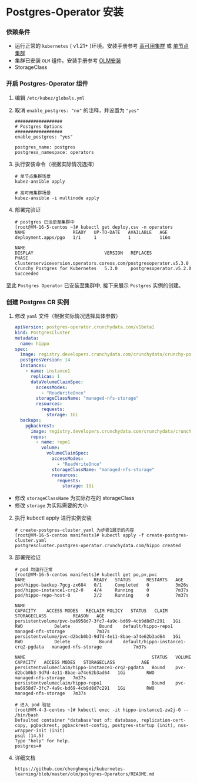 # Postgres-Operator 安装

### 依赖条件
- 运行正常的 `kubernetes` ( v1.21+ )环境。安装手册参考 [高可用集群](../install/multinode.md) 或 [单节点集群](../install/all-in-one.md)
- 集群已安装 `OLM` 组件。安装手册参考 [OLM安装](../paas/olm.md)
- StorageClass

### 开启 Postgres-Operator 组件
1. 编辑 `/etc/kubez/globals.yml`

2. 取消 `enable_postgres: "no"` 的注释，并设置为 `"yes"`
    ```shell
    ##################
    # Postgres Options
    ##################
    enable_postgres: "yes"

    postgres_name: postgres
    postgress_namespace: operators
    ```
3. 执行安装命令（根据实际情况选择）
    ```shell
    # 单节点集群场景
    kubez-ansible apply

    # 高可用集群场景
    kubez-ansible -i multinode apply
    ```
4. 部署完验证
    ```shell
    # postgres 已注册至集群中
    [root@VM-16-5-centos ~]# kubectl get deploy,csv -n operators
    NAME                  READY   UP-TO-DATE   AVAILABLE   AGE
    deployment.apps/pgo   1/1     1            1           116m

    NAME                                                                 DISPLAY                           VERSION   REPLACES                  PHASE
    clusterserviceversion.operators.coreos.com/postgresoperator.v5.3.0   Crunchy Postgres for Kubernetes   5.3.0     postgresoperator.v5.2.0   Succeeded
   ```

至此 `Postgres Operator` 已安装至集群中, 接下来展示 `Postgres` 实例的创建。

### 创建 Postgres CR 实例
1. 修改 `yaml` 文件（根据实际情况选择具体参数）
   ```yaml
   apiVersion: postgres-operator.crunchydata.com/v1beta1
   kind: PostgresCluster
   metadata:
     name: hippo
   spec:
     image: registry.developers.crunchydata.com/crunchydata/crunchy-postgres:ubi8-14.5-1
     postgresVersion: 14
     instances:
       - name: instance1
         replicas: 1
         dataVolumeClaimSpec:
           accessModes:
             - "ReadWriteOnce"
           storageClassName: "managed-nfs-storage"
           resources:
             requests:
               storage: 1Gi
     backups:
       pgbackrest:
         image: registry.developers.crunchydata.com/crunchydata/crunchy-pgbackrest:ubi8-2.40-1
         repos:
           - name: repo1
             volume:
               volumeClaimSpec:
                 accessModes:
                   - "ReadWriteOnce"
                 storageClassName: "managed-nfs-storage"
                 resources:
                   requests:
                     storage: 1Gi
   ```
- 修改 `storageClassName` 为实际存在的 storageClass
- 修改 `storage` 为实际需要的大小

2. 执行 kubectl apply 进行实例安装
   ```shell
   # create-postgres-cluster.yaml 为步骤1展示的内容
   [root@VM-16-5-centos manifests]# kubectl apply -f create-postgres-cluster.yaml
   postgrescluster.postgres-operator.crunchydata.com/hippo created
   ```

3. 部署完验证
   ```shell
   # pod 均运行正常
   [root@VM-16-5-centos manifests]# kubectl get po,pv,pvc
   NAME                          READY   STATUS      RESTARTS   AGE
   pod/hippo-backup-7gcg-zx684   0/1     Completed   0          3m26s
   pod/hippo-instance1-crq2-0    4/4     Running     0          7m37s
   pod/hippo-repo-host-0         2/2     Running     0          7m37s

   NAME                                                        CAPACITY    ACCESS MODES   RECLAIM POLICY   STATUS   CLAIM                                 STORAGECLASS          REASON   AGE
   persistentvolume/pvc-ba6958d7-3fc7-4a9c-bd69-4cb9d8d7c291   1Gi        RWO            Delete           Bound    default/hippo-repo1                   managed-nfs-storage            7m37s
   persistentvolume/pvc-d2bcb0b3-9d7d-4e11-8bae-a74e62b3ad64   1Gi        RWO            Delete           Bound    default/hippo-instance1-crq2-pgdata   managed-nfs-storage            7m37s

   NAME                                                STATUS   VOLUME                                     CAPACITY   ACCESS MODES   STORAGECLASS          AGE
   persistentvolumeclaim/hippo-instance1-crq2-pgdata   Bound    pvc-d2bcb0b3-9d7d-4e11-8bae-a74e62b3ad64   1Gi        RWO            managed-nfs-storage   7m37s
   persistentvolumeclaim/hippo-repo1                   Bound    pvc-ba6958d7-3fc7-4a9c-bd69-4cb9d8d7c291   1Gi        RWO            managed-nfs-storage   7m37s

   # 进入 pod 验证
   [root@VM-4-3-centos ~]# kubectl exec -it hippo-instance1-zw2j-0 -- /bin/bash
   Defaulted container "database"out of: database, replication-cert-copy, pgbackrest, pgbackrest-config, postgres-startup (init), nss-wrapper-init (init)
   psql (14.5)
   Type "help" for help.
   postgres=#
   ```
4. 详细文档
   ```shell
   https://github.com/chenghongxi/kubernetes-learning/blob/master/olm/postgres-Operators/README.md
   ```
